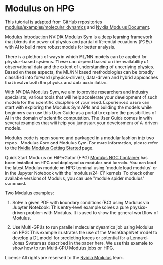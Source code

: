 # Modulus on HPG
This tutorial is adapted from GitHub repositories [modulus/examples/molecular_dynamics](https://github.com/NVIDIA/modulus/tree/main/examples/molecular_dynamics/lennard_jones) and [Nvidia Modulus Document](https://docs.nvidia.com/deeplearning/modulus/modulus-sym/index.html).

Modulus Introduction
NVIDIA Modulus Sym is a deep learning framework that blends the power of physics and partial differential equations (PDEs) with AI to build more robust models for better analysis.

There is a plethora of ways in which ML/NN models can be applied for physics-based systems. These can depend based on the availability of observational data and the extent of understanding of underlying physics. Based on these aspects, the ML/NN based methodologies can be broadly classified into forward (physics-driven), data-driven and hybrid approaches that involve both the physics and data assimilation.

With NVIDIA Modulus Sym, we aim to provide researchers and industry specialists, various tools that will help accelerate your development of such models for the scientific discipline of your need. Experienced users can start with exploring the Modulus Sym APIs and building the models while beginners can use this User Guide as a portal to explore the possibilities of AI in the domain of scientific computation. The User Guide comes in with several examples that will help you jumpstart your development of AI driven models.

Modulus code is open source and packaged in a modular fashion into two repos - Modulus Core and Modulus Sym. For more information, please refer to the [Nvidia Modulus Getting Started](https://docs.nvidia.com/deeplearning/modulus/getting-started/) page.

Quick Start Modulus on HiPerGator (HPG)
[Modulus NGC Container](https://catalog.ngc.nvidia.com/orgs/nvidia/teams/modulus/containers/modulus) has been installed on HPG and deployed as modules and kernels. You can load the latest Modulus module on HPG terminal using 'module load modulus' or in the Jupyter Notebook with the 'modulus/24-01' kernels. To check other available versions of Modulus, you can use "module spider modulus" command.

Two Modulus examples:
01. Solve a given PDE with boundary conditions (BC) using Modulus via Jupyter Notebook: This entry-level example solves a pure physics-driven problem with Modulus. It is used to show the general workflow of Modulus.

02. Use Multi-GPUs to run parallel molecular dynamics job using Modulus on HPG: This example illustrates the use of the MeshGraphNet model to develop a DL model for predicting forces or potential for a Lennard-Jones System as described in the [paper here](https://arxiv.org/abs/2112.03383). We use this example to show how to run Multi-GPU Modulus jobs on HPG.

License
All rights are reserved to the [Nvidia Modulus](https://docs.nvidia.com/modulus/index.html) team.
   
